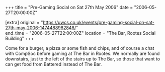+++
title = "Pre-Gaming Social on Sat 27th May 2006"
date = "2006-05-27T20:00:00Z"

[extra]
original = "https://uwcs.co.uk/events/pre-gaming-social-on-sat-27th-may-2006-1474488982848/"    
end_time = "2006-05-27T22:00:00Z"
location = "The Bar, Rootes Social Building"
+++

Come for a burger, a pizza or some fish and chips, and of course a chat with CompSoc before gaming at The Bar in Rootes. We normally are found downstairs, just to the left of the stairs up to The Bar, so those that want to can get food from Battered instead of The Bar.

